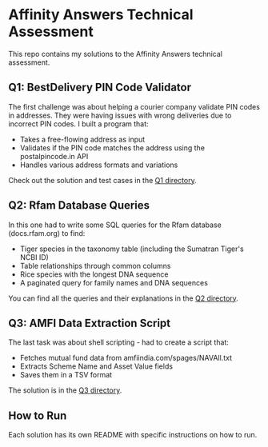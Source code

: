 # Affinity Answers Technical Assessment

This repo contains my solutions to the Affinity Answers technical assessment.

## Q1: BestDelivery PIN Code Validator

The first challenge was about helping a courier company validate PIN codes in addresses. They were having issues with wrong deliveries due to incorrect PIN codes. I built a program that:

- Takes a free-flowing address as input
- Validates if the PIN code matches the address using the postalpincode.in API
- Handles various address formats and variations

Check out the solution and test cases in the [Q1 directory](./Q1).

## Q2: Rfam Database Queries

In this one had to write some SQL queries for the Rfam database (docs.rfam.org) to find:

- Tiger species in the taxonomy table (including the Sumatran Tiger's NCBI ID)
- Table relationships through common columns
- Rice species with the longest DNA sequence
- A paginated query for family names and DNA sequences

You can find all the queries and their explanations in the [Q2 directory](./Q2).

## Q3: AMFI Data Extraction Script

The last task was about shell scripting - had to create a script that:

- Fetches mutual fund data from amfiindia.com/spages/NAVAll.txt
- Extracts Scheme Name and Asset Value fields
- Saves them in a TSV format

The solution is in the [Q3 directory](./Q3).

## How to Run

Each solution has its own README with specific instructions on how to run.

